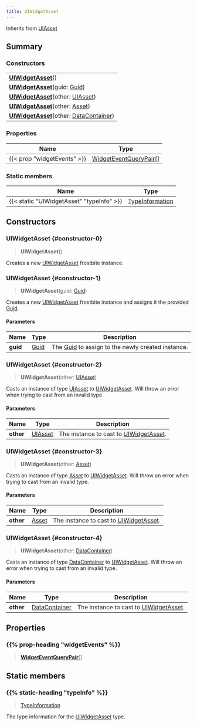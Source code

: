 ```yaml
---
title: UIWidgetAsset
---
```


Inherits from 
[UIAsset](/vext/ref/fb/uiasset)

## Summary
### Constructors
| |
| ----------- |
| **[UIWidgetAsset](#constructor-0)**() |
| **[UIWidgetAsset](#constructor-1)**(guid: [Guid](/vext/ref/shared/class/guid)) |
| **[UIWidgetAsset](#constructor-2)**(other: [UIAsset](/vext/ref/fb/uiasset)) |
| **[UIWidgetAsset](#constructor-3)**(other: [Asset](/vext/ref/fb/asset)) |
| **[UIWidgetAsset](#constructor-4)**(other: [DataContainer](/vext/ref/shared/class/datacontainer)) |

### Properties
| Name | Type |
| ---- | ---- |
| {{< prop "widgetEvents" >}} | [WidgetEventQueryPair](/vext/ref/fb/widgeteventquerypair)[] |

### Static members
| Name | Type |
| ---- | ---- |
| {{< static "UIWidgetAsset" "typeInfo" >}} | [TypeInformation](/vext/ref/shared/class/typeinformation) |

## Constructors
### UIWidgetAsset {#constructor-0}
> **UIWidgetAsset**()

Creates a new [UIWidgetAsset](/vext/ref/fb/uiwidgetasset) frostbite instance.

### UIWidgetAsset {#constructor-1}
> **UIWidgetAsset**(guid: [Guid](/vext/ref/shared/class/guid))

Creates a new [UIWidgetAsset](/vext/ref/fb/uiwidgetasset) frostbite instance and assigns it the provided [Guid](/vext/ref/shared/class/guid).

#### Parameters
| Name | Type | Description |
| ---- | ---- | ----------- |
| **guid** | [Guid](/vext/ref/shared/class/guid) | The [Guid](/vext/ref/shared/class/guid) to assign to the newly created instance. |

### UIWidgetAsset {#constructor-2}
> **UIWidgetAsset**(other: [UIAsset](/vext/ref/fb/uiasset))

Casts an instance of type [UIAsset](/vext/ref/fb/uiasset) to [UIWidgetAsset](/vext/ref/fb/uiwidgetasset). Will throw an error when trying to cast from an invalid type.

#### Parameters
| Name | Type | Description |
| ---- | ---- | ----------- |
| **other** | [UIAsset](/vext/ref/fb/uiasset) | The instance to cast to [UIWidgetAsset](/vext/ref/fb/uiwidgetasset). |

### UIWidgetAsset {#constructor-3}
> **UIWidgetAsset**(other: [Asset](/vext/ref/fb/asset))

Casts an instance of type [Asset](/vext/ref/fb/asset) to [UIWidgetAsset](/vext/ref/fb/uiwidgetasset). Will throw an error when trying to cast from an invalid type.

#### Parameters
| Name | Type | Description |
| ---- | ---- | ----------- |
| **other** | [Asset](/vext/ref/fb/asset) | The instance to cast to [UIWidgetAsset](/vext/ref/fb/uiwidgetasset). |

### UIWidgetAsset {#constructor-4}
> **UIWidgetAsset**(other: [DataContainer](/vext/ref/shared/class/datacontainer))

Casts an instance of type [DataContainer](/vext/ref/shared/class/datacontainer) to [UIWidgetAsset](/vext/ref/fb/uiwidgetasset). Will throw an error when trying to cast from an invalid type.

#### Parameters
| Name | Type | Description |
| ---- | ---- | ----------- |
| **other** | [DataContainer](/vext/ref/shared/class/datacontainer) | The instance to cast to [UIWidgetAsset](/vext/ref/fb/uiwidgetasset). |

## Properties
### {{% prop-heading "widgetEvents" %}}
> **[WidgetEventQueryPair](/vext/ref/fb/widgeteventquerypair)**[]

## Static members
### {{% static-heading "typeInfo" %}}
> [TypeInformation](/vext/ref/shared/class/typeinformation)

The type information for the [UIWidgetAsset](/vext/ref/fb/uiwidgetasset) type.

